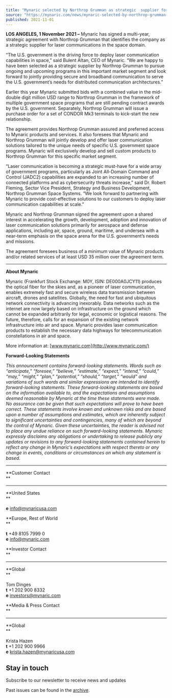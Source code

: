 ```yaml
---
title: "Mynaric selected by Northrop Grumman as strategic  supplier for laser communication"
source: "https://mynaric.com/news/mynaric-selected-by-northrop-grumman-as-strategic-supplier-for-laser-communication/"
published: 2021-11-01
---
```

**LOS ANGELES, 1 November 2021 –** Mynaric has signed a multi-year, strategic agreement with Northrop Grumman that identifies the company as a strategic supplier for laser communications in the space domain.

“The U.S. government is the driving force to deploy laser communication capabilities in space,” said Bulent Altan, CEO of Mynaric. “We are happy to have been selected as a strategic supplier by Northrop Grumman to pursue ongoing and upcoming programs in this important market segment and look forward to jointly providing secure and broadband communication to serve the U.S. government’s needs for distributed communication architectures.”

Earlier this year Mynaric submitted bids with a combined value in the mid-double digit million USD range to Northrop Grumman in the framework of multiple government space programs that are still pending contract awards by the U.S. government. Separately, Northrop Grumman will issue a purchase order for a set of CONDOR Mk3 terminals to kick-start the new relationship.

The agreement provides Northrop Grumman assured and preferred access to Mynaric products and services. It also foresees that Mynaric and Northrop Grumman will jointly develop and offer laser communication solutions tailored to the unique needs of specific U.S. government space programs. Mynaric will exclusively develop and sell custom products to Northrop Grumman for this specific market segment.

“Laser communication is becoming a strategic must-have for a wide array of government programs, particularly as Joint All-Domain Command and Control (JADC2) capabilities are expanded to an increasing number of connected platforms and as cybersecurity threats increase,” said Dr. Robert Fleming, Sector Vice President, Strategy and Business Development, Northrop Grumman Space Systems. “We look forward to partnering with Mynaric to provide cost-effective solutions to our customers to deploy laser communication capabilities at scale.”

Mynaric and Northrop Grumman signed the agreement upon a shared interest in accelerating the growth, development, adoption and innovation of laser communication solutions primarily for aerospace and defense applications, including air, space, ground, maritime, and undersea with a near-term emphasis on the space arena for the U.S. government’s needs and missions.

The agreement foresees business of a minimum value of Mynaric products and/or related services of at least USD 35 million over the agreement term.

---

**About Mynaric**

Mynaric (Frankfurt Stock Exchange: M0Y, ISIN: DE000A0JCY11) produces the optical fiber for the skies and, as a pioneer of laser communication, enables extremely fast and secure wireless data transmission between aircraft, drones and satellites. Globally, the need for fast and ubiquitous network connectivity is advancing inexorably. Data networks such as the internet are now largely based on infrastructure on the ground which cannot be expanded arbitrarily for legal, economic or logistical reasons. The future, therefore, calls for an expansion of the existing network infrastructure into air and space. Mynaric provides laser communication products to establish the necessary data highways for telecommunication constellations in air and space.

More information at: [www.mynaric.com](http://www.mynaric.com/)

**Forward-Looking Statements**

*This announcement contains forward-looking statements. Words such as “anticipate,” “foresee,” “believe,” “estimate,” “expect,” “intend,” “could,” “may,” “might,” “plan,” “potential,” “should,” “target,” “would” and variations of such words and similar expressions are intended to identify forward-looking statements. These forward-looking statements are based on the information available to, and the expectations and assumptions deemed reasonable by Mynaric at the time these statements were made. No assurance can be given that such expectations will prove to have been correct. These statements involve known and unknown risks and are based upon a number of assumptions and estimates, which are inherently subject to significant uncertainties and contingencies, many of which are beyond the control of Mynaric. Given these uncertainties, the reader is advised not to place any undue reliance on such forward-looking statements. Mynaric expressly disclaims any obligations or undertaking to release publicly any updates or revisions to any forward-looking statements contained herein to reflect any change in Mynaric’s expectations with respect thereto or any change in events, conditions or circumstances on which any statement is based.*

---

**Customer Contact  
**

---

**United States  
**

**e** [info@mynaricusa.com](https://mynaric.com/news/mynaric-selected-by-northrop-grumman-as-strategic-supplier-for-laser-communication/)

**Europe, Rest of World  
**

**t** +49 8105 7999 0  
**e** [info@mynaric.com](https://mynaric.com/news/mynaric-selected-by-northrop-grumman-as-strategic-supplier-for-laser-communication/)

**Investor Contact  
**

---

**Global  
**

Tom Dinges  
**t** +1 202 900 8332  
**e** [investors@mynaric.com](https://mynaric.com/news/mynaric-selected-by-northrop-grumman-as-strategic-supplier-for-laser-communication/)

**Media & Press Contact  
**

---

**Global  
**

Krista Hazen  
**t** +1 202 900 9966  
**e** [krista.hazen@mynaricusa.com](https://mynaric.com/news/mynaric-selected-by-northrop-grumman-as-strategic-supplier-for-laser-communication/)

## Stay in touch

Subscribe to our newsletter to receive news and updates

Past issues can be found in the [archive](https://us17.campaign-archive.com/home/?u=7b919ac48d490499a79acff9f&id=aaebe0d6df).